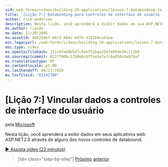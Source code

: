 ```yaml
---
uid: web-forms/videos/building-20-applications/lesson-7-databinding-to-user-interface-controls
title: '[Lição 7:] Databinding para controles de interface do usuário | Microsoft Docs'
author: rick-anderson
description: Nesta lição, você aprenderá a exibir dados em sua ASP.NET&#160;aplicativos web 2.0 através de alguns dos novos controles de databound.
ms.author: riande
ms.date: 11/29/2005
ms.assetid: 49625de7-06c3-484c-bd76-d322b9ca41ea
msc.legacyurl: /web-forms/videos/building-20-applications/lesson-7-databinding-to-user-interface-controls
msc.type: video
ms.openlocfilehash: 211c9fe88b5d7c92ef52bae2567499de36c112b8
ms.sourcegitcommit: 022f79dbc1350e0c6ffaa1e7e7c6e850cdabf9af
ms.translationtype: MT
ms.contentlocale: pt-BR
ms.lasthandoff: 04/17/2020
ms.locfileid: "81542788"
---
```

# <a name="lesson-7-databinding-to-user-interface-controls"></a>[Lição 7:] Vincular dados a controles de interface do usuário

pela [Microsoft](https://github.com/microsoft)

Nesta lição, você aprenderá a exibir dados em seus aplicativos web ASP.NET2.0 através de alguns dos novos controles de databound.

[&#9654; Assista vídeo (22 minutos)](https://channel9.msdn.com/Blogs/ASP-NET-Site-Videos/lesson-7-databinding-to-user-interface-controls)

> [!div class="step-by-step"]
> [Próximo](lesson-6-working-with-stylesheets-and-master-pages.md)
> [anterior](lesson-8-working-with-the-gridview-and-formview.md)
